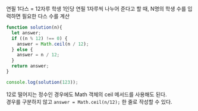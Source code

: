 연필 1다스 = 12자루
학생 1인당 연필 1자루씩 나누어 준다고 할 때,
N명의 학생 수를 입력하면 필요한 다스 수를 계산

```js
function solution(n){
  let answer;
  if ((n % 12) !== 0) {
    answer = Math.ceil(n / 12);
  } else {
    answer = n / 12;
  }
  return answer;
}

console.log(solution(123));
```

12로 떨어지는 정수인 경우에도 Math 객체의 ceil 메서드를 사용해도 된다.<br>
경우를 구분하지 않고 `answer = Math.ceil(n/12);` 한 줄로 작성할 수 있다.